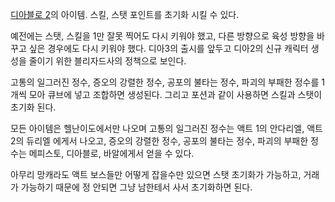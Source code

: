 [디아블로 2](%EB%94%94%EC%95%84%EB%B8%94%EB%A1%9C%202.md)의 아이템. 스킬, 스탯 포인트를 초기화
시킬 수 있다.

예전에는 스탯, 스킬을 1만 잘못 찍어도 다시 키워야 했고, 다른 방향으로 육성 방향을 바꾸고 싶은 경우에도 다시 키워야 했다. 디아3의
출시를 앞두고 디아2의 신규 캐릭터 생성을 줄이기 위한 블리자드사의 정책으로 보인다.

고통의 일그러진 정수, 증오의 강렬한 정수, 공포의 불타는 정수, 파괴의 부패한 정수를 1개씩 모아 큐브에 넣고 조합하면 생성된다. 그리고
포션과 같이 사용하면 스킬과 스탯이 초기화 된다.

모든 아이템은 헬난이도에서만 나오며 고통의 일그러진 정수는 액트 1의 안다리엘, 액트 2의 듀리엘 에게서 나오고, 증오의 강렬한 정수,
공포의 불타는 정수, 파괴의 부패한 정수는 메피스토, 디아블로, 바알에게서 얻을 수 있다.

아무리 망캐라도 액트 보스들만 어떻게 잡을수만 있으면 스탯 초기화가 가능하고, 거래가 가능하기 때문에 정 안되면 그냥 남한테서 사서
초기화하면 된다.

